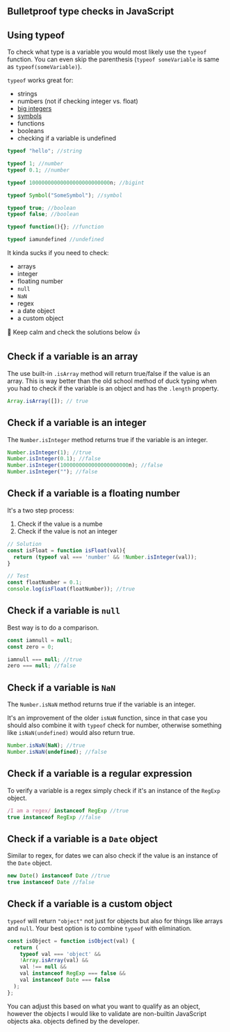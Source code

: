 ## Bulletproof type checks in JavaScript

## Using typeof

To check what type is a variable you would most likely use the `typeof` function. You can even skip the parenthesis (`typeof someVariable` is same as `typeof(someVariable)`).

`typeof` works great for:
- strings
- numbers (not if checking integer vs. float)
- [big integers][1]
- [symbols][2]
- functions 
- booleans
- checking if a variable is undefined


```javascript
typeof "hello"; //string

typeof 1; //number
typeof 0.1; //number

typeof 10000000000000000000000000n; //bigint

typeof Symbol("SomeSymbol"); //symbol

typeof true; //boolean
typeof false; //boolean

typeof function(){}; //function

typeof iamundefined //undefined
``` 

It kinda sucks if you need to check:
- arrays
- integer
- floating number
- `null`
- `NaN`
- regex
- a date object
- a custom object

👑 Keep calm and check the solutions below 👍

## Check if a variable is an array

The use built-in `.isArray` method will return true/false if the value is an array. This is way better than the old school method of duck typing when you had to check if the variable is an object and has the `.length` property.

```javascript
Array.isArray([]); // true
``` 

## Check if a variable is an integer

The `Number.isInteger` method returns true if the variable is an integer.

```javascript
Number.isInteger(1); //true
Number.isInteger(0.1); //false
Number.isInteger(1000000000000000000000n); //false
Number.isInteger(""); //false
``` 

## Check if a variable is a floating number
It's a two step process:
1. Check if the value is a numbe
2. Check if the value is not an integer

```javascript
// Solution
const isFloat = function isFloat(val){
  return (typeof val === 'number' && !Number.isInteger(val));
}

// Test
const floatNumber = 0.1;
console.log(isFloat(floatNumber)); //true
``` 

## Check if a variable is `null`

Best way is to do a comparison.

```javascript
const iamnull = null; 
const zero = 0;

iamnull === null; //true
zero === null; //false
```

## Check if a variable is `NaN`

The `Number.isNaN` method returns true if the variable is an integer. 

It's an improvement of the older `isNaN` function, since in that case you should also combine it with `typeof` check for number, otherwise something like `isNaN(undefined)` would also return true.

```javascript
Number.isNaN(NaN); //true
Number.isNaN(undefined); //false
```

## Check if a variable is a regular expression
To verify a variable is a regex simply check if it's an instance of the `RegExp` object.

```javascript
/I am a regex/ instanceof RegExp //true
true instanceof RegExp //false
```

## Check if a variable is a `Date` object

Similar to regex, for dates we can also check if the value is an instance of the `Date` object.

```javascript
new Date() instanceof Date //true
true instanceof Date //false
```

## Check if a variable is a custom object
`typeof` will return `"object"` not just for objects but also for things like arrays and `null`. Your best option is to combine `typeof` with elimination. 

```javascript
const isObject = function isObject(val) {
  return (
    typeof val === 'object' &&
    !Array.isArray(val) &&
    val !== null &&
    val instanceof RegExp === false &&
    val instanceof Date === false
  );
};
```
You can adjust this based on what you want to qualify as an object, however the objects I would like to validate are non-builtin JavaScript objects aka. objects defined by the developer.


[1]: https://developer.mozilla.org/en-US/docs/Web/JavaScript/Reference/Global_Objects/BigInt
[2]: https://developer.mozilla.org/en-US/docs/Glossary/Symbol